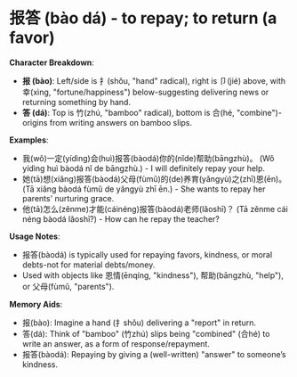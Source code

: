 # **报答 (bào dá) - to repay; to return (a favor)**

**Character Breakdown**:  
- **报 (bào)**: Left/side is 扌(shǒu, "hand" radical), right is 卩(jié) above, with 幸(xìng, "fortune/happiness") below-suggesting delivering news or returning something by hand.  
- **答 (dá)**: Top is 竹(zhú, "bamboo" radical), bottom is 合(hé, "combine")-origins from writing answers on bamboo slips.

**Examples**:  
- 我(wǒ)一定(yídìng)会(huì)报答(bàodá)你的(nǐde)帮助(bāngzhù)。 (Wǒ yídìng huì bàodá nǐ de bāngzhù.) - I will definitely repay your help.  
- 她(tā)想(xiǎng)报答(bàodá)父母(fùmǔ)的(de)养育(yǎngyù)之(zhī)恩(ēn)。 (Tā xiǎng bàodá fùmǔ de yǎngyù zhī ēn.) - She wants to repay her parents' nurturing grace.  
- 他(tā)怎么(zěnme)才能(cáinéng)报答(bàodá)老师(lǎoshī)？ (Tā zěnme cái néng bàodá lǎoshī?) - How can he repay the teacher?

**Usage Notes**:  
- 报答(bàodá) is typically used for repaying favors, kindness, or moral debts-not for material debts/money.  
- Used with objects like 恩情(ēnqíng, "kindness"), 帮助(bāngzhù, "help"), or 父母(fùmǔ, "parents").

**Memory Aids**:  
- 报(bào): Imagine a hand (扌shǒu) delivering a "report" in return.  
- 答(dá): Think of "bamboo" (竹zhú) slips being "combined" (合hé) to write an answer, as a form of response/repayment.  
- 报答(bàodá): Repaying by giving a (well-written) "answer" to someone’s kindness.